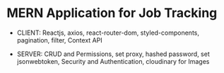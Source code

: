 # MERN Application for Job Tracking

- CLIENT: Reactjs, axios, react-router-dom, styled-components, pagination, filter, Context API

- SERVER: CRUD and Permissions, set proxy, hashed password, set jsonwebtoken, Security and Authentication, cloudinary for Images
